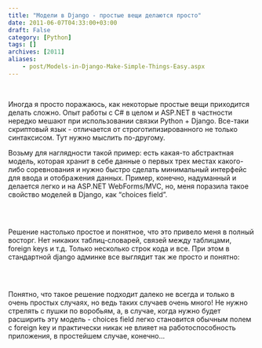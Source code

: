 ```yaml
---
title: "Модели в Django - простые вещи делаются просто"
date: 2011-06-07T04:33:00+03:00
draft: False
category: [Python]
tags: []
archives: [2011]
aliases:
    - post/Models-in-Django-Make-Simple-Things-Easy.aspx
---
```



 

Иногда я просто поражаюсь, как некоторые простые вещи приходится делать сложно. Опыт работы с C# в целом и ASP.NET в частности нередко мешают при использовании связки Python + Django. Все-таки скриптовый язык - отличается от строготипизированного не только синтаксисом. Тут нужно мыслить по-другому. 

Возьму для наглядности такой пример: есть какая-то абстрактная модель, которая хранит в себе данные о первых трех местах какого-либо соревнования и нужно быстро сделать минимальный интерфейс для ввода и отображения данных. Пример, конечно, надуманный и делается легко и на ASP.NET WebForms/MVC, но, меня поразила такое свойство моделей в Django, как “choices field”. 

<img src="/image.axd?picture=2011%2f6%2fScreen+shot+2011-06-04+at+14.27.41.png" alt="" />

 

Решение настолько простое и понятное, что это привело меня в полный восторг. Нет никаких таблиц-словарей, связей между таблицами, foreign keys и т.д. Только несколько строк кода и все. При этом в стандартной django админке все выглядит так же просто и понятно:

 

<img src="/image.axd?picture=2011%2f6%2fScreen+shot+2011-06-04+at+14.28.29.png" alt="" />

Понятно, что такое решение подходит далеко не всегда и только в очень простых случаях, но ведь таких случаев очень много! Не нужно стрелять с пушки по воробьям, а, в случае, когда нужно будет расширить эту модель - choices field легко становится обычным полем с foreign key и практически никак не влияет на работоспособность приложения, в простейшем случае, конечно...

